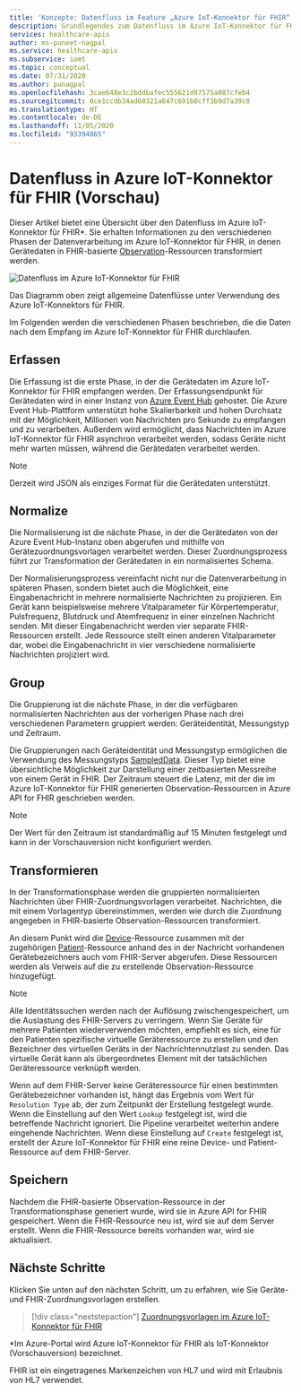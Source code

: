```yaml
---
title: 'Konzepte: Datenfluss im Feature „Azure IoT-Konnektor für FHIR“ (Vorschau) in Azure API for FHIR'
description: Grundlegendes zum Datenfluss im Azure IoT-Konnektor für FHIR (Vorschau). Der Azure IoT-Konnektor für FHIR (Vorschau) erfasst, normalisiert, gruppiert, transformiert und speichert IoMT-Daten in Azure API for FHIR.
services: healthcare-apis
author: ms-puneet-nagpal
ms.service: healthcare-apis
ms.subservice: iomt
ms.topic: conceptual
ms.date: 07/31/2020
ms.author: punagpal
ms.openlocfilehash: 3cae648e3c2bddbafec555621d97575a007cfeb4
ms.sourcegitcommit: 0ce1ccdb34ad60321a647c691b0cff3b9d7a39c8
ms.translationtype: HT
ms.contentlocale: de-DE
ms.lasthandoff: 11/05/2020
ms.locfileid: "93394865"
---
```

# <a name="azure-iot-connector-for-fhir-preview-data-flow"></a>Datenfluss in Azure IoT-Konnektor für FHIR (Vorschau)

Dieser Artikel bietet eine Übersicht über den Datenfluss im Azure IoT-Konnektor für FHIR*. Sie erhalten Informationen zu den verschiedenen Phasen der Datenverarbeitung im Azure IoT-Konnektor für FHIR, in denen Gerätedaten in FHIR-basierte [Observation](https://www.hl7.org/fhir/observation.html)-Ressourcen transformiert werden.

![Datenfluss im Azure IoT-Konnektor für FHIR](media/concepts-iot-data-flow/iot-connector-data-flow.png)

Das Diagramm oben zeigt allgemeine Datenflüsse unter Verwendung des Azure IoT-Konnektors für FHIR. 

Im Folgenden werden die verschiedenen Phasen beschrieben, die die Daten nach dem Empfang im Azure IoT-Konnektor für FHIR durchlaufen.

## <a name="ingest"></a>Erfassen
Die Erfassung ist die erste Phase, in der die Gerätedaten im Azure IoT-Konnektor für FHIR empfangen werden. Der Erfassungsendpunkt für Gerätedaten wird in einer Instanz von [Azure Event Hub](../event-hubs/index.yml) gehostet. Die Azure Event Hub-Plattform unterstützt hohe Skalierbarkeit und hohen Durchsatz mit der Möglichkeit, Millionen von Nachrichten pro Sekunde zu empfangen und zu verarbeiten. Außerdem wird ermöglicht, dass Nachrichten im Azure IoT-Konnektor für FHIR asynchron verarbeitet werden, sodass Geräte nicht mehr warten müssen, während die Gerätedaten verarbeitet werden.

> [!NOTE]
> Derzeit wird JSON als einziges Format für die Gerätedaten unterstützt.

## <a name="normalize"></a>Normalize
Die Normalisierung ist die nächste Phase, in der die Gerätedaten von der Azure Event Hub-Instanz oben abgerufen und mithilfe von Gerätezuordnungsvorlagen verarbeitet werden. Dieser Zuordnungsprozess führt zur Transformation der Gerätedaten in ein normalisiertes Schema. 

Der Normalisierungsprozess vereinfacht nicht nur die Datenverarbeitung in späteren Phasen, sondern bietet auch die Möglichkeit, eine Eingabenachricht in mehrere normalisierte Nachrichten zu projizieren. Ein Gerät kann beispielsweise mehrere Vitalparameter für Körpertemperatur, Pulsfrequenz, Blutdruck und Atemfrequenz in einer einzelnen Nachricht senden. Mit dieser Eingabenachricht werden vier separate FHIR-Ressourcen erstellt. Jede Ressource stellt einen anderen Vitalparameter dar, wobei die Eingabenachricht in vier verschiedene normalisierte Nachrichten projiziert wird.

## <a name="group"></a>Group
Die Gruppierung ist die nächste Phase, in der die verfügbaren normalisierten Nachrichten aus der vorherigen Phase nach drei verschiedenen Parametern gruppiert werden: Geräteidentität, Messungstyp und Zeitraum.

Die Gruppierungen nach Geräteidentität und Messungstyp ermöglichen die Verwendung des Messungstyps [SampledData](https://www.hl7.org/fhir/datatypes.html#SampledData). Dieser Typ bietet eine übersichtliche Möglichkeit zur Darstellung einer zeitbasierten Messreihe von einem Gerät in FHIR. Der Zeitraum steuert die Latenz, mit der die im Azure IoT-Konnektor für FHIR generierten Observation-Ressourcen in Azure API for FHIR geschrieben werden.

> [!NOTE]
> Der Wert für den Zeitraum ist standardmäßig auf 15 Minuten festgelegt und kann in der Vorschauversion nicht konfiguriert werden.

## <a name="transform"></a>Transformieren
In der Transformationsphase werden die gruppierten normalisierten Nachrichten über FHIR-Zuordnungsvorlagen verarbeitet. Nachrichten, die mit einem Vorlagentyp übereinstimmen, werden wie durch die Zuordnung angegeben in FHIR-basierte Observation-Ressourcen transformiert.

An diesem Punkt wird die [Device](https://www.hl7.org/fhir/device.html)-Ressource zusammen mit der zugehörigen [Patient](https://www.hl7.org/fhir/patient.html)-Ressource anhand des in der Nachricht vorhandenen Gerätebezeichners auch vom FHIR-Server abgerufen. Diese Ressourcen werden als Verweis auf die zu erstellende Observation-Ressource hinzugefügt.

> [!NOTE]
> Alle Identitätssuchen werden nach der Auflösung zwischengespeichert, um die Auslastung des FHIR-Servers zu verringern. Wenn Sie Geräte für mehrere Patienten wiederverwenden möchten, empfiehlt es sich, eine für den Patienten spezifische virtuelle Geräteressource zu erstellen und den Bezeichner des virtuellen Geräts in der Nachrichtennutzlast zu senden. Das virtuelle Gerät kann als übergeordnetes Element mit der tatsächlichen Geräteressource verknüpft werden.

Wenn auf dem FHIR-Server keine Geräteressource für einen bestimmten Gerätebezeichner vorhanden ist, hängt das Ergebnis vom Wert für `Resolution Type` ab, der zum Zeitpunkt der Erstellung festgelegt wurde. Wenn die Einstellung auf den Wert `Lookup` festgelegt ist, wird die betreffende Nachricht ignoriert. Die Pipeline verarbeitet weiterhin andere eingehende Nachrichten. Wenn diese Einstellung auf `Create` festgelegt ist, erstellt der Azure IoT-Konnektor für FHIR eine reine Device- und Patient-Ressource auf dem FHIR-Server.  

## <a name="persist"></a>Speichern
Nachdem die FHIR-basierte Observation-Ressource in der Transformationsphase generiert wurde, wird sie in Azure API for FHIR gespeichert. Wenn die FHIR-Ressource neu ist, wird sie auf dem Server erstellt. Wenn die FHIR-Ressource bereits vorhanden war, wird sie aktualisiert.

## <a name="next-steps"></a>Nächste Schritte

Klicken Sie unten auf den nächsten Schritt, um zu erfahren, wie Sie Geräte- und FHIR-Zuordnungsvorlagen erstellen.

>[!div class="nextstepaction"]
>[Zuordnungsvorlagen im Azure IoT-Konnektor für FHIR](iot-mapping-templates.md)

*Im Azure-Portal wird Azure IoT-Konnektor für FHIR als IoT-Konnektor (Vorschauversion) bezeichnet.

FHIR ist ein eingetragenes Markenzeichen von HL7 und wird mit Erlaubnis von HL7 verwendet.